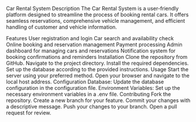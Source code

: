 Car Rental System
Description
The Car Rental System is a user-friendly platform designed to streamline the process of booking rental cars. It offers seamless reservations, comprehensive vehicle management, and efficient handling of customer and vehicle information.

Features
User registration and login
Car search and availability check
Online booking and reservation management
Payment processing
Admin dashboard for managing cars and reservations
Notification system for booking confirmations and reminders
Installation
Clone the repository from GitHub.
Navigate to the project directory.
Install the required dependencies.
Set up the database according to the provided instructions.
Usage
Start the server using your preferred method.
Open your browser and navigate to the local host address.
Configuration
Database: Update the database configuration in the configuration file.
Environment Variables: Set up the necessary environment variables in a .env file.
Contributing
Fork the repository.
Create a new branch for your feature.
Commit your changes with a descriptive message.
Push your changes to your branch.
Open a pull request for review.
